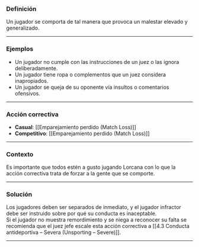 ### Definición
Un jugador se comporta de tal manera que provoca un malestar elevado y generalizado.

---
### Ejemplos
- Un jugador no cumple con las instrucciones de un juez o las ignora deliberadamente. 
- Un jugador tiene ropa o complementos que un juez considera inapropiados.
- Un jugador se queja de su oponente vía insultos o comentarios ofensivos.

---
### Acción correctiva

- **Casual**: [[Emparejamiento perdido (Match Loss)]]
- **Competitivo**: [[Emparejamiento perdido (Match Loss)]]

---
### Contexto
Es importante que todos estén a gusto jugando Lorcana con lo que la acción correctiva trata de forzar a la gente que se comporte.

---
### Solución
Los jugadores deben ser separados de inmediato, y el jugador infractor debe ser instruido sobre por qué su conducta es inaceptable.  
Si el jugador no muestra remordimiento y se niega a reconocer su falta se recomienda que el juez jefe escale esta acción correctiva a [[4.3 Conducta antideportiva – Severa (Unsporting – Severe)]].  

---
